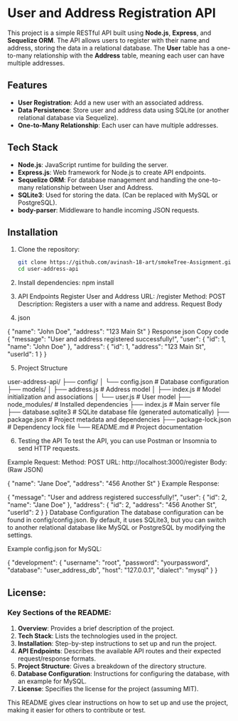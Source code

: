 # User and Address Registration API

This project is a simple RESTful API built using **Node.js**, **Express**, and **Sequelize ORM**. The API allows users to register with their name and address, storing the data in a relational database. The **User** table has a one-to-many relationship with the **Address** table, meaning each user can have multiple addresses.

## Features

- **User Registration**: Add a new user with an associated address.
- **Data Persistence**: Store user and address data using SQLite (or another relational database via Sequelize).
- **One-to-Many Relationship**: Each user can have multiple addresses.

## Tech Stack

- **Node.js**: JavaScript runtime for building the server.
- **Express.js**: Web framework for Node.js to create API endpoints.
- **Sequelize ORM**: For database management and handling the one-to-many relationship between User and Address.
- **SQLite3**: Used for storing the data. (Can be replaced with MySQL or PostgreSQL).
- **body-parser**: Middleware to handle incoming JSON requests.

## Installation

1. Clone the repository:

   ```bash
   git clone https://github.com/avinash-18-art/smokeTree-Assignment.git
   cd user-address-api
   ```

2. Install dependencies: npm install

3. API Endpoints Register User and Address URL: /register Method: POST Description: Registers a user with a name and address. Request Body

4. json

{ "name": "John Doe", "address": "123 Main St" } Response json Copy code { "message": "User and address registered successfully!", "user": { "id": 1, "name": "John Doe" }, "address": { "id": 1, "address": "123 Main St", "userId": 1 } }

5. Project Structure

user-address-api/ ├── config/ │ └── config.json # Database configuration ├── models/ │ ├── address.js # Address model │ ├── index.js # Model initialization and associations │ └── user.js # User model ├── node_modules/ # Installed dependencies ├── index.js # Main server file ├── database.sqlite3 # SQLite database file (generated automatically) ├── package.json # Project metadata and dependencies ├── package-lock.json # Dependency lock file └── README.md # Project documentation

6. Testing the API To test the API, you can use Postman or Insomnia to send HTTP requests.

Example Request: Method: POST URL: http://localhost:3000/register Body: (Raw JSON)

{ "name": "Jane Doe", "address": "456 Another St" } Example Response:

{ "message": "User and address registered successfully!", "user": { "id": 2, "name": "Jane Doe" }, "address": { "id": 2, "address": "456 Another St", "userId": 2 } } Database Configuration The database configuration can be found in config/config.json. By default, it uses SQLite3, but you can switch to another relational database like MySQL or PostgreSQL by modifying the settings.

Example config.json for MySQL:

{ "development": { "username": "root", "password": "yourpassword", "database": "user_address_db", "host": "127.0.0.1", "dialect": "mysql" } }

## License:

### Key Sections of the README:

1. **Overview**: Provides a brief description of the project.
2. **Tech Stack**: Lists the technologies used in the project.
3. **Installation**: Step-by-step instructions to set up and run the project.
4. **API Endpoints**: Describes the available API routes and their expected request/response formats.
5. **Project Structure**: Gives a breakdown of the directory structure.
6. **Database Configuration**: Instructions for configuring the database, with an example for MySQL.
7. **License**: Specifies the license for the project (assuming MIT).

This README gives clear instructions on how to set up and use the project, making it easier for others to contribute or test.
